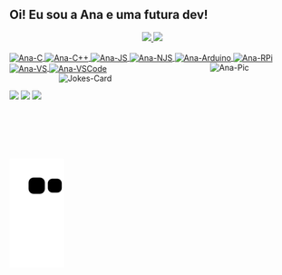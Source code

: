 ## Oi! Eu sou a Ana e uma futura dev!
<div align="center">
  <a href="https://github.com/anacarolina-ms">
  <img height="160em" src="https://github-readme-stats.vercel.app/api?username=anacarolina-ms&show_icons=true&theme=dracula"/>
  <img height="140em" src="https://github-readme-stats.vercel.app/api/top-langs/?username=anacarolina-ms&layout=compact&langs_count=7&theme=dracula"/>
</div>
<div style="display: inline_block"><br>
  <img align="center" alt="Ana-C" height="30" width="40" src="https://cdn.jsdelivr.net/gh/devicons/devicon/icons/c/c-original.svg" />
  <img align="center" alt="Ana-C++" height="30" width="40" src="https://cdn.jsdelivr.net/gh/devicons/devicon/icons/cplusplus/cplusplus-original.svg" />
  <img align="center" alt="Ana-JS" height="30" width="40" src="https://cdn.jsdelivr.net/gh/devicons/devicon/icons/javascript/javascript-original.svg" />
  <img align="center" alt="Ana-NJS" height="30" width="40" src="https://cdn.jsdelivr.net/gh/devicons/devicon/icons/nodejs/nodejs-original.svg" />
  <img align="center" alt="Ana-Arduino" height="30" width="40" src="https://cdn.jsdelivr.net/gh/devicons/devicon/icons/arduino/arduino-original.svg" />
  <img align="center" alt="Ana-RPi" height="30" width="40" src="https://cdn.jsdelivr.net/gh/devicons/devicon/icons/raspberrypi/raspberrypi-original.svg" /> 
  <img align="center" alt="Ana-VS" height="30" width="40" src="https://cdn.jsdelivr.net/gh/devicons/devicon/icons/visualstudio/visualstudio-plain.svg" />
  <img align="center" alt="Ana-VSCode" height="30" width="40" src="https://cdn.jsdelivr.net/gh/devicons/devicon/icons/vscode/vscode-original.svg" />
  <img align="right" alt="Ana-Pic" height="150" width="150" src="https://i.imgur.com/n0qsC1w.png">
  <img align="right" alt="Jokes-Card" height="150" width="267" src="https://readme-jokes.vercel.app/api?borderColor=%23FFFF&theme=dracula"/>
</div>

  ##

 <div> 
  <a href="https://instagram.com/heeynina" target="_blank"><img src="https://img.shields.io/badge/-Instagram-%23E4405F?style=for-the-badge&logo=instagram&logoColor=white" target="_blank"></a>
  <a href = "mailto:anacmarcelo@gmail.com"><img src="https://img.shields.io/badge/-Gmail-%23333?style=for-the-badge&logo=gmail&logoColor=white" target="_blank"></a>
  <a href="https://www.linkedin.com/in/anacmarcelo/" target="_blank"><img src="https://img.shields.io/badge/-LinkedIn-%230077B5?style=for-the-badge&logo=linkedin&logoColor=white" target="_blank"></a>
   
  ![Snake animation](https://github.com/anacarolina-ms/anacarolina-ms/blob/output/github-contribution-grid-snake.svg)
 
</div>
